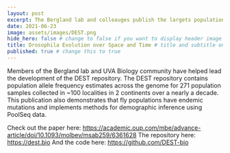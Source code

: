 ```yaml
---
layout: post
excerpt: The Bergland lab and colleauges publish the largets population genomic repository for Drosophila to date
date: 2021-06-23
image: assets/images/DEST.png
hide_hero: false # change to false if you want to display header image
title: Drosophila Evolution over Space and Time # title and subtitle only display on hero
published: true # change this to true
---
```

Members of the Bergland lab and UVA Biology community have helped lead the development of the DEST repository. The DEST repository contains population allele frequency estimates across the genome for 271 population samples collected in ~100 localities in 2 continents over a nearly a decade. This publication also demonstrates that fly populations have endemic mutations and implements methods for demographic inference using PoolSeq data.

Check out the paper here: https://academic.oup.com/mbe/advance-article/doi/10.1093/molbev/msab259/6361628
The repository here: https://dest.bio
And the code here: https://github.com/DEST-bio
